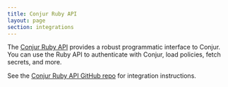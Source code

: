```yaml
---
title: Conjur Ruby API
layout: page
section: integrations
---
```


The [Conjur Ruby API](https://github.com/cyberark/conjur-api-ruby) provides a
robust programmatic interface to Conjur. You can use the Ruby API to authenticate
with Conjur, load policies, fetch secrets, and more.

See the [Conjur Ruby API GitHub repo](https://github.com/cyberark/conjur-api-ruby) for integration instructions.
